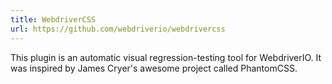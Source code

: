 ```yaml
---
title: WebdriverCSS
url: https://github.com/webdriverio/webdrivercss
---
```


This plugin is an automatic visual regression-testing tool for WebdriverIO. It was inspired by James Cryer's awesome project called PhantomCSS.